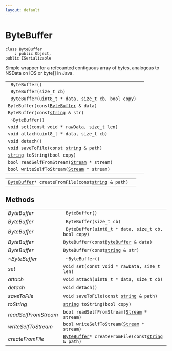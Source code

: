 ```yaml
---
layout: default
---
```


# ByteBuffer

```
class ByteBuffer
    : public Object, 
public ISerializable
```


Simple wrapper for a refcounted contiguous array of bytes, analogous to NSData on iOS or byte[] in Java.     

    
| | |
|-|-|
|` ByteBuffer()`||
|` ByteBuffer(size_t cb)`||
|` ByteBuffer(uint8_t * data, size_t cb, bool copy)`||
|` ByteBuffer(const `[`ByteBuffer`](/ref/data_group/ByteBuffer)` & data)`||
|` ByteBuffer(const `[`string`](/ref/base_group/string)` & str)`||
|` ~ByteBuffer()`||
|`void set(const void * rawData, size_t len)`||
|`void attach(uint8_t * data, size_t cb)`||
|`void detach()`||
|`void saveToFile(const `[`string`](/ref/base_group/string)` & path)`||
|[`string`](/ref/base_group/string)` toString(bool copy)`||
|`bool readSelfFromStream(`[`Stream`](/ref/data_group/Stream)` * stream)`||
|`bool writeSelfToStream(`[`Stream`](/ref/data_group/Stream)` * stream)`||


| | |
|-|-|
|[`ByteBuffer`](/ref/data_group/ByteBuffer)` * createFromFile(const `[`string`](/ref/base_group/string)` & path)`||


## Methods

| | |
|-|-|
| *ByteBuffer* | ` ByteBuffer()` |  |
| *ByteBuffer* | ` ByteBuffer(size_t cb)` |  |
| *ByteBuffer* | ` ByteBuffer(uint8_t * data, size_t cb, bool copy)` |  |
| *ByteBuffer* | ` ByteBuffer(const `[`ByteBuffer`](/ref/data_group/ByteBuffer)` & data)` |  |
| *ByteBuffer* | ` ByteBuffer(const `[`string`](/ref/base_group/string)` & str)` |  |
| *~ByteBuffer* | ` ~ByteBuffer()` |  |
| *set* | `void set(const void * rawData, size_t len)` |  |
| *attach* | `void attach(uint8_t * data, size_t cb)` |  |
| *detach* | `void detach()` |  |
| *saveToFile* | `void saveToFile(const `[`string`](/ref/base_group/string)` & path)` |  |
| *toString* | [`string`](/ref/base_group/string)` toString(bool copy)` |  |
| *readSelfFromStream* | `bool readSelfFromStream(`[`Stream`](/ref/data_group/Stream)` * stream)` |  |
| *writeSelfToStream* | `bool writeSelfToStream(`[`Stream`](/ref/data_group/Stream)` * stream)` |  |
| *createFromFile* | [`ByteBuffer`](/ref/data_group/ByteBuffer)` * createFromFile(const `[`string`](/ref/base_group/string)` & path)` |  |
